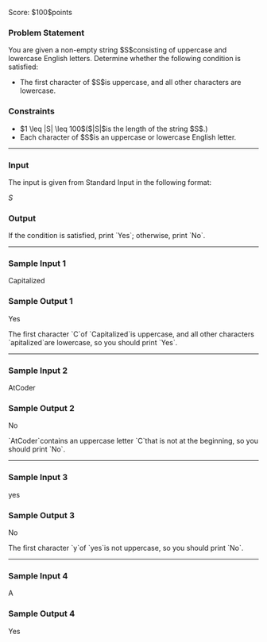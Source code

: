 
<div>

<span>

<span>

<p>
Score: $100$points
</p>

<div>

<section>

### **Problem Statement**

<p>
You are given a non-empty string $S$consisting of uppercase and lowercase English letters. Determine whether the following condition is satisfied:
</p>

<ul>

<li>
The first character of $S$is uppercase, and all other characters are lowercase.
</li>

</ul>

</section>

</div>

<div>

<section>

### **Constraints**

<ul>

<li>
$1 \leq |S| \leq 100$($|S|$is the length of the string $S$.)
</li>

<li>
Each character of $S$is an uppercase or lowercase English letter.
</li>

</ul>

</section>

</div>

---

<div>

<div>

<section>

### **Input**

<p>
The input is given from Standard Input in the following format:
</p>

<div>

$S$
</div>

</section>

</div>

<div>

<section>

### **Output**

<p>
If the condition is satisfied, print `Yes`; otherwise, print `No`.
</p>

</section>

</div>

</div>

---

<div>

<section>

### **Sample Input 1**

<div>

Capitalized

</div>

</section>

</div>

<div>

<section>

### **Sample Output 1**

<div>

Yes

</div>

<p>
The first character `C`of `Capitalized`is uppercase, and all other characters `apitalized`are lowercase, so you should print `Yes`.
</p>

</section>

</div>

---

<div>

<section>

### **Sample Input 2**

<div>

AtCoder

</div>

</section>

</div>

<div>

<section>

### **Sample Output 2**

<div>

No

</div>

<p>
`AtCoder`contains an uppercase letter `C`that is not at the beginning, so you should print `No`.
</p>

</section>

</div>

---

<div>

<section>

### **Sample Input 3**

<div>

yes

</div>

</section>

</div>

<div>

<section>

### **Sample Output 3**

<div>

No

</div>

<p>
The first character `y`of `yes`is not uppercase, so you should print `No`.
</p>

</section>

</div>

---

<div>

<section>

### **Sample Input 4**

<div>

A

</div>

</section>

</div>

<div>

<section>

### **Sample Output 4**

<div>

Yes

</div>

</section>

</div>

</span>

</span>

</div>
